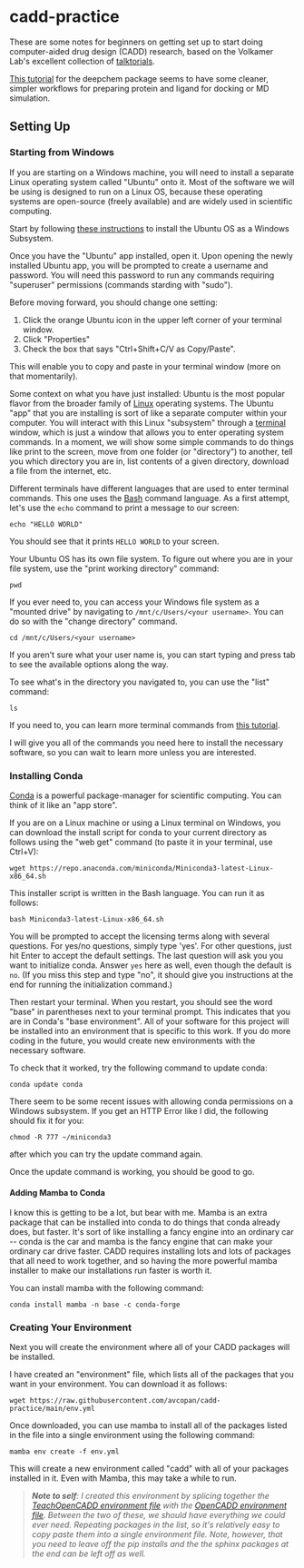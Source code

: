 # cadd-practice

These are some notes for beginners on getting set up to start doing computer-aided drug design (CADD) research, based on the Volkamer Lab's excellent collection of [talktorials](https://projects.volkamerlab.org/teachopencadd/talktorials.html).

[This tutorial](https://github.com/deepchem/deepchem/blob/master/examples/tutorials/Modeling_Protein_Ligand_Interactions.ipynb) for the deepchem package seems to have some cleaner, simpler workflows for preparing protein and ligand for docking or MD simulation.

## Setting Up

### Starting from Windows

If you are starting on a Windows machine, you will need to install a separate Linux operating system called "Ubuntu" onto it.
Most of the software we will be using is designed to run on a Linux OS, because these operating systems are open-source (freely available) and are widely used in scientific computing.

Start by following [these instructions](https://www.howtogeek.com/249966/how-to-install-and-use-the-linux-bash-shell-on-windows-10/) to install the Ubuntu OS as a Windows Subsystem.

Once you have the "Ubuntu" app installed, open it.
Upon opening the newly installed Ubuntu app, you will be prompted to create a username and password. You will need this password to run any commands requiring "superuser" permissions (commands starding with "sudo").

Before moving forward, you should change one setting:
1. Click the orange Ubuntu icon in the upper left corner of your terminal window.
2. Click "Properties"
3. Check the box that says "Ctrl+Shift+C/V as Copy/Paste".

This will enable you to copy and paste in your terminal window (more on that momentarily).

Some context on what you have just installed:
Ubuntu is the most popular flavor from the broader family of [Linux](https://en.wikipedia.org/wiki/Linux) operating systems.
The Ubuntu "app" that you are installing is sort of like a separate computer within your computer.
You will interact with this Linux "subsystem" through a [terminal](https://en.wikipedia.org/wiki/Computer_terminal) window, which is just a window that allows you to enter operating system commands.
In a moment, we will show some simple commands to do things like print to the screen, move from one folder (or "directory") to another, tell you which directory you are in, list contents of a given directory, download a file from the internet, etc.

Different terminals have different languages that are used to enter terminal commands. This one uses the [Bash](https://en.wikipedia.org/wiki/Bash_(Unix_shell)) command language.
As a first attempt, let's use the `echo` command to print a message to our screen:
```
echo "HELLO WORLD"
```
You should see that it prints `HELLO WORLD` to your screen.

Your Ubuntu OS has its own file system. To figure out where you are in your file system, use the "print working directory" command:
```
pwd
```
If you ever need to, you can access your Windows file system as a "mounted drive" by navigating to `/mnt/c/Users/<your username>`.
You can do so with the "change directory" command.
```
cd /mnt/c/Users/<your username>
```
If you aren't sure what your user name is, you can start typing and press tab to see the available options along the way.

To see what's in the directory you navigated to, you can use the "list" command:
```
ls
```
If you need to, you can learn more terminal commands from [this tutorial](https://linuxjourney.com/lesson/the-shell).

I will give you all of the commands you need here to install the necessary software, so you can wait to learn more unless you are interested.


### Installing Conda

[Conda](https://en.wikipedia.org/wiki/Conda_(package_manager)) is a powerful package-manager for scientific computing.
You can think of it like an "app store".

If you are on a Linux machine or using a Linux terminal on Windows, you can download the install script for conda to your current directory as follows using the "web get" command (to paste it in your terminal, use Ctrl+V):
```
wget https://repo.anaconda.com/miniconda/Miniconda3-latest-Linux-x86_64.sh
```
This installer script is written in the Bash language.
You can run it as follows:
```
bash Miniconda3-latest-Linux-x86_64.sh
```
You will be prompted to accept the licensing terms along with several questions. For yes/no questions, simply type 'yes'. For other questions, just hit Enter to accept the default settings. The last question will ask you you want to initialize conda. Answer `yes` here as well, even though the default is `no`. (If you miss this step and type "no", it should give you instructions at the end for running the initialization command.)

Then restart your terminal.
When you restart, you should see the word "base" in parentheses next to your terminal prompt.
This indicates that you are in Conda's "base environment".
All of your software for this project will be installed into an environment that is specific to this work.
If you do more coding in the future, you would create new environments with the necessary software.

To check that it worked, try the following command to update conda:
```
conda update conda
```
There seem to be some recent issues with allowing conda permissions on a Windows subsystem.
If you get an HTTP Error like I did, the following should fix it for you:
```
chmod -R 777 ~/miniconda3
```
after which you can try the update command again.

Once the update command is working, you should be good to go.

#### Adding Mamba to Conda

I know this is getting to be a lot, but bear with me.
Mamba is an extra package that can be installed into conda to do things that conda already does, but faster.
It's sort of like installing a fancy engine into an ordinary car -- conda is the car and mamba is the fancy engine that can make your ordinary car drive faster.
CADD requires installing lots and lots of packages that all need to work together, and so having the more powerful mamba installer to make our installations run faster is worth it.

You can install mamba with the following command:
```
conda install mamba -n base -c conda-forge
```

### Creating Your Environment

Next you will create the environment where all of your CADD packages will be installed.

I have created an "environment" file, which lists all of the packages that you want in your environment. You can download it as follows:
```
wget https://raw.githubusercontent.com/avcopan/cadd-practice/main/env.yml
```
Once downloaded, you can use mamba to install all of the packages listed in the file into a single environment using the following command:
```
mamba env create -f env.yml
```
This will create a new environment called "cadd" with all of your packages installed in it.
Even with Mamba, this may take a while to run.

> ***Note to self**: I created this environment by splicing together the [TeachOpenCADD environment file](https://raw.githubusercontent.com/volkamerlab/teachopencadd/master/devtools/test_env.yml) with the [OpenCADD environment file](https://raw.githubusercontent.com/volkamerlab/opencadd/master/devtools/conda-envs/user_env.yaml). Between the two of these, we should have everything we could ever need. Repeating packages in the list, so it's relatively easy to copy paste them into a single environment file. Note, however, that you need to leave off the pip installs and the the sphinx packages at the end can be left off as well.*

